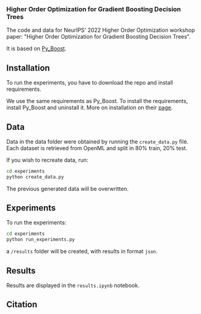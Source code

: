 ### Higher Order Optimization for Gradient Boosting Decision Trees

The code and data for NeurIPS' 2022 Higher Order Optimization workshop paper: "Higher Order Optimization for Gradient Boosting Decision Trees".

It is based on [Py_Boost](https://github.com/sb-ai-lab/Py-Boost). 

## Installation

To run the experiments, you have to download the repo and install requirements.

We use the same requirements as Py_Boost. To install the requirements, install Py_Boost and uninstall it. More on installation on their [page](https://github.com/sb-ai-lab/Py-Boost). 


## Data

Data in the data folder were obtained by running the `create_data.py` file. Each dataset is retrieved from OpenML and split in 80% train, 20% test.

If you wish to recreate data, run:
```bash
cd experiments
python create_data.py
```

The previous generated data will be overwritten.

## Experiments

To run the experiments:
```bash
cd experiments
python run_experiments.py
```
a `/results` folder will be created, with results in format `json`. 

## Results

Results are displayed in the `results.ipynb` notebook. 

## Citation

